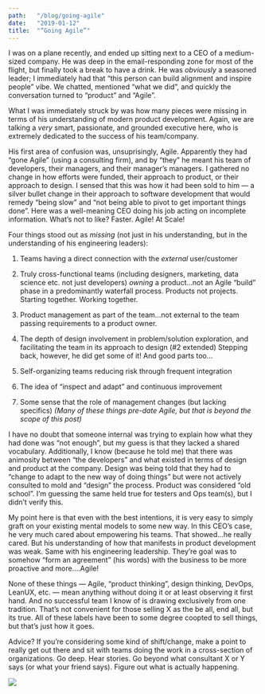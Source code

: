 ```yaml
---
path:	"/blog/going-agile"
date:	"2019-01-12"
title:	"“Going Agile”"
---
```


I was on a plane recently, and ended up sitting next to a CEO of a medium-sized company. He was deep in the email-responding zone for most of the flight, but finally took a break to have a drink. He was *obviously* a seasoned leader; I immediately had that “this person can build alignment and inspire people” vibe. We chatted, mentioned “what we did”, and quickly the conversation turned to “product” and “Agile”.

What I was immediately struck by was how many pieces were missing in terms of his understanding of modern product development. Again, we are talking a *very* smart, passionate, and grounded executive here, who is extremely dedicated to the success of his team/company.

His first area of confusion was, unsuprisingly, Agile. Apparently they had “gone Agile” (using a consulting firm), and by “they” he meant his team of developers, their managers, and their manager’s managers. I gathered no change in how efforts were funded, their approach to product, or their approach to design. I sensed that this was how it had been sold to him — a silver bullet change in their approach to software development that would remedy “being slow” and “not being able to pivot to get important things done”. Here was a well-meaning CEO doing his job acting on incomplete information. What’s not to like? Faster. Agile! At Scale!

Four things stood out as *missing* (not just in his understanding, but in the understanding of his engineering leaders):

1. Teams having a direct connection with the *external* user/customer
2. Truly cross-functional teams (including designers, marketing, data science etc. not just developers) *owning* a product…not an Agile “build” phase in a predominantly waterfall process. Products not projects. Starting together. Working together.
3. Product management as part of the team…not external to the team passing requirements to a product owner.
4. The depth of design involvement in problem/solution exploration, and facilitating the team in its approach to design (#2 extended)
Stepping back, however, he did get some of it! And good parts too…

1. Self-organizing teams reducing risk through frequent integration
2. The idea of “inspect and adapt” and continuous improvement
3. Some sense that the role of management changes (but lacking specifics)
*(Many of these things pre-date Agile, but that is beyond the scope of this post)*

I have no doubt that someone internal was trying to explain how what they had done was “not enough”, but my guess is that they lacked a shared vocabulary. Additionally, I know (because he told me) that there was animosity between “the developers” and what existed in terms of design and product at the company. Design was being told that they had to “change to adapt to the new way of doing things” but were not actively consulted to mold and “design” the process. Product was considered “old school”. I’m guessing the same held true for testers and Ops team(s), but I didn’t verify this.

My point here is that even with the best intentions, it is very easy to simply graft on your existing mental models to some new way. In this CEO’s case, he very much cared about empowering his teams. That showed…he really cared. But his understanding of how that manifests in product development was weak. Same with his engineering leadership. They’re goal was to somehow “form an agreement” (his words) with the business to be more proactive and more….Agile!

None of these things — Agile, “product thinking”, design thinking, DevOps, LeanUX, etc. — mean anything without doing it or at least observing it first hand. And no successful team I know of is drawing exclusively from one tradition. That’s not convenient for those selling X as the be all, end all, but its true. All of these labels have been to some degree coopted to sell things, but that’s just how it goes.

Advice? If you’re considering some kind of shift/change, make a point to really get out there and sit with teams doing the work in a cross-section of organizations. Go deep. Hear stories. Go beyond what consultant X or Y says (or what your friend says). Figure out what is actually happening.

![](/images/1*rB2cWi1YtdCP69nvKUmTmg@2x.jpeg)